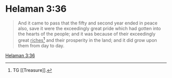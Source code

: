 # Helaman 3:36

> And it came to pass that the fifty and second year ended in peace also, save it were the exceedingly great pride which had gotten into the hearts of the people; and it was because of their exceedingly great <u>riches</u>[^a] and their prosperity in the land; and it did grow upon them from day to day.

[Helaman 3:36](https://www.churchofjesuschrist.org/study/scriptures/bofm/hel/3?lang=eng&id=p36#p36)


[^a]: TG [[Treasure]].
